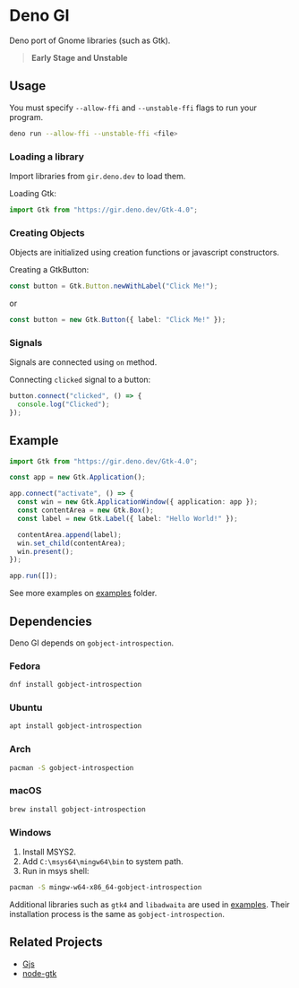 # Deno GI

Deno port of Gnome libraries (such as Gtk).

> **Early Stage and Unstable**

## Usage

You must specify `--allow-ffi` and `--unstable-ffi` flags to run your program.

```sh
deno run --allow-ffi --unstable-ffi <file>
```

### Loading a library

Import libraries from `gir.deno.dev` to load them.

Loading Gtk:

```ts
import Gtk from "https://gir.deno.dev/Gtk-4.0";
```

### Creating Objects

Objects are initialized using creation functions or javascript constructors.

Creating a GtkButton:

```ts
const button = Gtk.Button.newWithLabel("Click Me!");
```

or

```ts
const button = new Gtk.Button({ label: "Click Me!" });
```

### Signals

Signals are connected using `on` method.

Connecting `clicked` signal to a button:

```ts
button.connect("clicked", () => {
  console.log("Clicked");
});
```

## Example

```ts
import Gtk from "https://gir.deno.dev/Gtk-4.0";

const app = new Gtk.Application();

app.connect("activate", () => {
  const win = new Gtk.ApplicationWindow({ application: app });
  const contentArea = new Gtk.Box();
  const label = new Gtk.Label({ label: "Hello World!" });

  contentArea.append(label);
  win.set_child(contentArea);
  win.present();
});

app.run([]);
```

See more examples on [examples] folder.

## Dependencies

Deno GI depends on `gobject-introspection`.

### Fedora

```sh
dnf install gobject-introspection
```

### Ubuntu

```sh
apt install gobject-introspection
```

### Arch

```sh
pacman -S gobject-introspection
```

### macOS

```sh
brew install gobject-introspection
```

### Windows

1. Install MSYS2.
2. Add `C:\msys64\mingw64\bin` to system path.
3. Run in msys shell:

```sh
pacman -S mingw-w64-x86_64-gobject-introspection
```

Additional libraries such as `gtk4` and `libadwaita` are used in [examples].
Their installation process is the same as `gobject-introspection`.

## Related Projects

- [Gjs]
- [node-gtk]

[examples]: ./examples/
[Gjs]: https://gitlab.gnome.org/GNOME/gjs
[node-gtk]: https://github.com/romgrk/node-gtk
